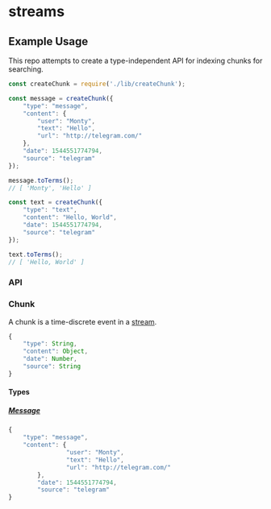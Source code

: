 # streams

## Example Usage

This repo attempts to create a type-independent API for indexing chunks for searching.

``` javascript
const createChunk = require('./lib/createChunk');

const message = createChunk({
	"type": "message",
	"content": {
		"user": "Monty",
		"text": "Hello",
		"url": "http://telegram.com/"
    },
    "date": 1544551774794,
    "source": "telegram"
});

message.toTerms();
// [ 'Monty', 'Hello' ]

const text = createChunk({
	"type": "text",
	"content": "Hello, World",
    "date": 1544551774794,
    "source": "telegram"
});

text.toTerms();
// [ 'Hello, World' ]
```

### API

### Chunk

A chunk is a time-discrete event in a [stream](https://github.com/ovsoinc/nile.chat/issues/34).

``` javascript
{
	"type": String,
	"content": Object,
    "date": Number,
    "source": String
}
```

#### Types

##### [Message](./Message.js)

``` javascript
{
	"type": "message",
	"content": {
                "user": "Monty",
                "text": "Hello",
                "url": "http://telegram.com/"
        },
        "date": 1544551774794,
        "source": "telegram"
}
```
